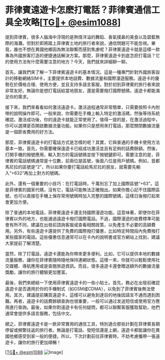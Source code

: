 # 菲律賓遠遊卡怎麽打電話？菲律賓通信工具全攻略[[TG💪+ @esim1088](https://t.me/s/esim1088)]

提到菲律賓，很多人腦海中浮現的是熱情洋溢的舞蹈、香氣撲鼻的美食以及碧藍無際的海灘。但對於即將踏上菲律賓土地的旅行者來說，通信問題可不能忽視。畢竟，誰也不想在異國他鄉因為無法聯繫而感到焦慮呢？菲律賓遠遊卡就是這樣一款專為外國旅客打造的便捷通話解決方案。那麼，菲律賓遠遊卡到底怎麽打電話？它的使用方法有什麼需要注意的地方？今天，我們就來詳細聊一聊。

首先，讓我們來了解一下菲律賓遠遊卡的基本情況。這是一種專門針對外國旅客設計的移動網絡SIM卡，主要提供本地話費、數據流量和國際漫遊服務。遠遊卡的優勢在於價格合理、使用方便，並且支持多語言客服，對於初到菲律賓的旅行者來說非常友好。無論你是想打電話給當地朋友，還是需要撥打國際號碼，遠遊卡都能滿足你的需求。

接下來，我們來看看如何激活遠遊卡。激活過程通常非常簡單，只需要按照卡內附帶的說明操作即可。一般來說，你需要在手機上輸入特定的激活碼，然後等待系統確認。激活成功後，你的遠遊卡就能正常使用了。值得一提的是，在激活過程中，你可以選擇是否開啟數據流量功能。如果你只是想用來打電話，那麼關閉數據流量是一個節省費用的好方法。

那麼，菲律賓遠遊卡的打電話方式是怎樣的呢？其實，它與普通的手機卡使用方法基本一致。首先，你需要確保遠遊卡已經成功激活並且有足夠的話費餘額。然後，打開手機的撥號應用，輸入對方的電話號碼並按下撥號鍵即可。需要注意的是，菲律賓的電話號碼通常是十位數，前兩位是區號，後面八位是用戶號碼。例如，首都馬尼拉的區號是“2”，所以如果你要打電話給馬尼拉的朋友，就需要先輸入“+632”再加上對方的號碼。

此外，還有一個重要的小技巧：在打電話時，千萬別忘了加上國際區號“+63”。這是菲律賓的國家代碼，沒有它，電話可能無法正確撥出。如果你擔心記不住國際區號，也可以直接在手機上保存常用號碼時加入完整的國際號碼，這樣日後撥打起來會更加方便。

除了普通的本地電話，菲律賓遠遊卡還支持國際漫遊功能。這意味著，即使你在菲律賓以外的地方，也能通過遠遊卡撥打國際電話。不過，國際漫遊的收費標準可能會有所不同，建議在出發前諮詢客服或查看相關政策，以免產生不必要的高額費用。另外，有些遠遊卡還提供了免費的國際撥打優惠，比如特定時間段內免費撥打某些國家的電話。這些優惠信息通常可以在卡內的說明書或官方網站上找到，建議大家提前了解清楚。

當然，除了打電話，遠遊卡還能為你帶來更多便利。比如，它可以提供本地的數據流量服務，讓你在菲律賓隨時隨地保持連網狀態。這樣一來，你就可以輕鬆使用社交媒體、導航應用或是查閱旅遊資訊。而且，很多遠遊卡還會贈送額外的數據流量獎勵，讓你的旅行體驗更加豐富。

最後，我們來總結一下使用菲律賓遠遊卡的一些小貼士。首先，務必在出發前確認遠遊卡是否適用於你的手機制式（如GSM或CDMA），以免到了菲律賓後無法使用。其次，建議提前購買遠遊卡，這樣可以避免到達目的地後因語言不通而遇到困難。再者，遠遊卡的話費餘額查詢也很重要，一般可以通过发送短信或使用官方應用進行查詢。最後，如果你對遠遊卡有任何疑問，都可以聯繫客服獲取幫助，他們通常會提供多語言服務，包括中文。

總之，菲律賓遠遊卡是一款非常實用的通信工具，特別適合那些計劃在菲律賓長期停留或頻繁往返的旅行者。無論是打電話、發短信還是上網，遠遊卡都能讓你在異國他鄉感受到家一般的便捷。所以，下次計劃前往菲律賓時，不妨考慮攜帶一張遠遊卡，讓你的旅行更加順暢！

[[TG💪+ @esim1088](https://t.me/s/esim1088) ![Image](https://i.postimg.cc/4NQfJmqS/Snipaste-2025-05-13-00-14-12.png)]
